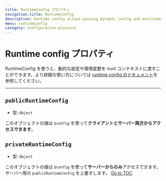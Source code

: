 ```yaml
---
title: RuntimeConfig プロパティ
navigation.title: RuntimeConfig
description: Runtime config allows passing dynamic config and environment variables to the nuxt context.
menu: runtimeConfig
category: configuration-glossary
---
```

# Runtime config プロパティ

RuntimeConfig を使うと、動的な設定や環境変数を nuxt コンテキストに渡すことができます。より詳細な使い方については [runtime config のドキュメント](./directory-structure/nuxt-config#runtimeconfig)を参照してください。

---


## `publicRuntimeConfig`

- 型: `Object`

このオブジェクトの値は `$config` を使って**クライアントとサーバー両方からアクセスできます**。

## `privateRuntimeConfig`

- 型: `Object`

このオブジェクトの値は `$config` を使って**サーバーからのみ**アクセスできます。サーバー用の `publicRuntimeConfig` を上書きします。
<span style='float: footnote;'><a href="../index.html#toc">Go to TOC</a></span>
